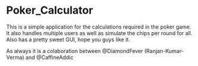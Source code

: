 # Poker_Calculator

This is a simple application for the calculations required in the poker game. 
It also handles multiple users as well as simulate the chips per round for all.
Also has a pretty sweet GUI, hope you guys like it.

As always it is a colaboration between @DiamondFever (Ranjan-Kumar-Verma) and @CaffineAddic
